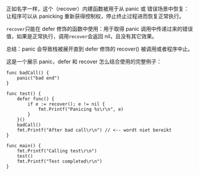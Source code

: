 正如名字一样，这个（recover）内建函数被用于从 panic 或 错误场景中恢复：让程序可以从 panicking 重新获得控制权，停止终止过程进而恢复正常执行。

`recover`只能在 defer 修饰的函数中使用：用于取得 panic 调用中传递过来的错误值，如果是正常执行，调用`recover`会返回 nil，且没有其它效果。

总结：panic 会导致栈被展开直到 defer 修饰的 recover\(\) 被调用或者程序中止。

这是一个展示 panic，defer 和 recover 怎么结合使用的完整例子：

```
func badCall() {
	panic("bad end")
}

func test() {
	defer func() {
		if e := recover(); e != nil {
			fmt.Printf("Panicing %s\r\n", e)
		}
	}()
	badCall()
	fmt.Printf("After bad call\r\n") // <-- wordt niet bereikt
}

func main() {
	fmt.Printf("Calling test\r\n")
	test()
	fmt.Printf("Test completed\r\n")
}
```



